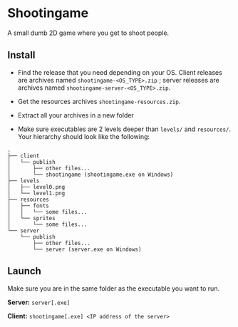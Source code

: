# Shootingame
A small dumb 2D game where you get to shoot people.

## Install

* Find the release that you need depending on your OS.
Client releases are archives named `shootingame-<OS_TYPE>.zip` ;
server releases are archives named `shootingame-server-<OS_TYPE>.zip`.

* Get the resources archives `shootingame-resources.zip`.

* Extract all your archives in a new folder

* Make sure executables are 2 levels deeper than `levels/` and `resources/`. Your hierarchy should look like the following:
```
.
├── client
│   └── publish
│       ├── other files...
│       └── shootingame (shootingame.exe on Windows)
├── levels
│   ├── level0.png
│   └── level1.png
├── resources
│   ├── fonts
│   │   └── some files...
│   └── sprites
│       └── some files...
└── server
    └── publish
        ├── other files...
        └── server (server.exe on Windows)
```

## Launch

Make sure you are in the same folder as the executable you want to run.

**Server:** `server[.exe]`

**Client:** `shootingame[.exe] <IP address of the server>`
